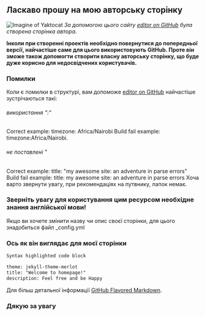 ## Ласкаво прошу на мою авторську сторінку
![Imagine of Yaktocat](https://octodex.github.com/images/yaktocat.png)
*За допомогою цього сайту [editor on GitHub](https://guides.github.com/features/pages/) була створена сторінка автора.*

**Інколи при створенні проектів необхідно повернутися до попередньої версії, найчастіше саме для цього використовують GitHub. Проте він зможе також допомогти створити власну авторську сторінку, що буде дуже корисно для недосвідчених користувачів.**

### Помилки
Коли є помилки в структурі, вам допоможе [editor on GitHub](https://help.github.com/articles/page-build-failed-config-file-error/)
найчастіше зустрічаються такі:
###### використання ":"
Correct example: timezone: Africa/Nairobi 
Build fail example: timezone:Africa/Nairobi.
###### не поставлені "
Correct example: title: "my awesome site: an adventure in parse errors" 
Build fail example: title: my awesome site: an adventure in parse errors
Хоча варто звернути увагу, при рекомендаціях на путвнику, лапок немає. 
### **Зверніть увагу** для користування цим ресурсом необхідне знання англійської мови!

Якщо ви хочете змінити назву чи опис своєї сторінки, для цього знадобиться файл _config.yml 
### **Ось як він виглядає для моєї сторінки**
```markdown
Syntax highlighted code block

theme: jekyll-theme-merlot
title: "Welcome to homepage!"
description: Feel free and be Happy
```

Для більш детальної інформації [GitHub Flavored Markdown](https://guides.github.com/features/mastering-markdown/).

### Дякую за увагу

